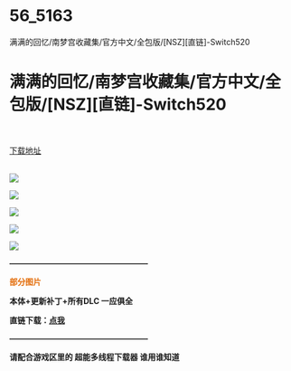 # 56_5163
满满的回忆/南梦宫收藏集/官方中文/全包版/[NSZ][直链]-Switch520
# 满满的回忆/南梦宫收藏集/官方中文/全包版/[NSZ][直链]-Switch520
 <br/></br>
[下载地址](https://www.switch520.cc/article/5163 "下载地址")
<br/></br>

<p><strong><span><img src="https://ae01.alicdn.com/kf/Ufa952c7a35f44b9f8de48bf2592d4279N.jpg"></span></strong></p>
<p><img src="https://ae01.alicdn.com/kf/U08b40cd2da9e4992b44a816765b09ebdv.jpg"></p>
<p><img src="https://ae01.alicdn.com/kf/U5649137f9db14b3c9c2dfc2857c6a200r.jpg"></p>
<p><img src="https://ae01.alicdn.com/kf/Ub9a42b3a95024e698917018626437c88T.jpg"></p>
<p><img src="https://ae01.alicdn.com/kf/U585acfdaaa10474d8e43bddab21dcc76U.jpg"></p>
<p><span><strong>—————————————————–</strong></span><strong><span></span></strong></p>
<p><span style="color:#e36c09"><strong>部分图片</strong></span></p>
<p><strong><span>本体+更新补丁+所有DLC 一应俱全</span></strong></p>
<p><strong><span>直链下载：</span><a href="https://ziyuan3.free520.net/yaoxia1/Namco%20%5BNSZ%5D.zip" target="_self" rel="noopener noreferrer"><span>点我</span></a></strong></p>
<p><span><strong>—————————————————–</strong></span></p>
<p><strong><span>请配合游戏区里的 超能多线程下载器 谁用谁知道</span></strong></p>
<p><strong><span><br></span></strong></p>
